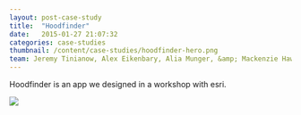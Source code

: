 ```yaml
---
layout: post-case-study
title:  "Hoodfinder"
date:   2015-01-27 21:07:32
categories: case-studies
thumbnail: /content/case-studies/hoodfinder-hero.png
team: Jeremy Tinianow, Alex Eikenbary, Alia Munger, &amp; Mackenzie Hawkings
---
```

Hoodfinder is an app we designed in a workshop with esri.

<div>
<img src="{{ site.url }}/content/case-studies/hoodfinder-hero.png" />
</div>
